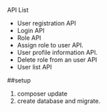API List 

- User registration API
- Login API
- Role API
- Assign role to user API.
- User profile information API.
- Delete role from an user API
- User list API


##setup
1. composer update
2. create database and migrate.
